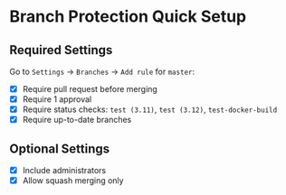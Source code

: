 # Branch Protection Quick Setup

## Required Settings
Go to `Settings` -> `Branches` -> `Add rule` for `master`:

- [x] Require pull request before merging
- [x] Require 1 approval
- [x] Require status checks: `test (3.11)`, `test (3.12)`, `test-docker-build`
- [x] Require up-to-date branches

## Optional Settings
- [x] Include administrators
- [x] Allow squash merging only